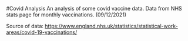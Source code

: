 #Covid Analysis
An analysis of some covid vaccine data. Data from NHS stats page for monthly vaccinations. (09/12/2021)

Source of data: https://www.england.nhs.uk/statistics/statistical-work-areas/covid-19-vaccinations/
